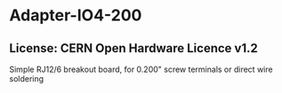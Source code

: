 # Adapter-IO4-200
## License: CERN Open Hardware Licence v1.2

Simple RJ12/6 breakout board, for 0.200" screw terminals or direct wire soldering



